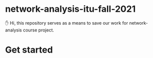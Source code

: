 # network-analysis-itu-fall-2021
:hand: Hi, this repository serves as a means to save our work for network-analysis course project.

# Get started

